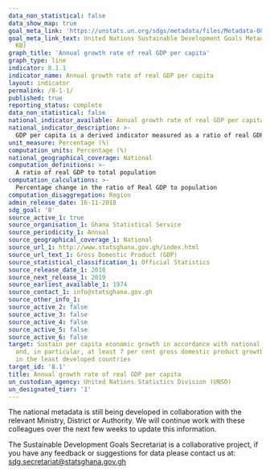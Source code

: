 ```yaml
---
data_non_statistical: false
data_show_map: true
goal_meta_link: 'https://unstats.un.org/sdgs/metadata/files/Metadata-08-01-01.pdf '
goal_meta_link_text: United Nations Sustainable Development Goals Metadata (PDF 232
  KB)
graph_title: 'Annual growth rate of real GDP per capita'
graph_type: line
indicator: 8.1.1
indicator_name: Annual growth rate of real GDP per capita
layout: indicator
permalink: /8-1-1/
published: true
reporting_status: complete
data_non_statistical: false
national_indicator_available: Annual growth rate of real GDP per capita
national_indicator_description: >-
  GDP per capita is a derived indicator measured as a ratio of real GDP and total population
unit_measure: Percentage (%)
computation_units: Percentage (%)
national_geographical_coverage: National 
computation_definitions: >-
  A ratio of real GDP to total population 
computation_calculations: >-
  Percentage change in the ratio of Real GDP to population
computation_disaggregation: Region
admin_release_date: 16-11-2018 
sdg_goal: '8'
source_active_1: true
source_organisation_1: Ghana Statistical Service
source_periodicity_1: Annual 
source_geographical_coverage_1: National 
source_url_1: http://www.statsghana.gov.gh/index.html
source_url_text_1: Gross Domestic Product (GDP)
source_statistical_classification_1: Official Statistics
source_release_date_1: 2018
source_next_release_1: 2019
source_earliest_available_1: 1974
source_contact_1: info@statsghana.gov.gh
source_other_info_1:
source_active_2: false
source_active_3: false
source_active_4: false
source_active_5: false
source_active_6: false
target: Sustain per capita economic growth in accordance with national circumstances
  and, in particular, at least 7 per cent gross domestic product growth per annum
  in the least developed countries
target_id: '8.1'
title: Annual growth rate of real GDP per capita
un_custodian_agency: United Nations Statistics Division (UNSD)
un_designated_tier: '1'
---
```

The national metadata is still being developed in collaboration with the relevant Ministry, District or Authority.  We will continue work with these colleagues over the next few weeks to update this information.

The Sustainable Development Goals Secretariat is a collaborative project, if you have any feedback or suggestions for data please contact us at: sdg.secretariat@statsghana.gov.gh
